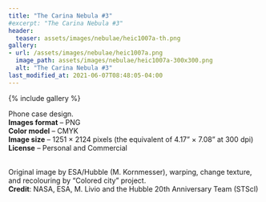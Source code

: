 ```yaml
---
title: "The Carina Nebula #3"
#excerpt: "The Carina Nebula #3"
header:
  teaser: assets/images/nebulae/heic1007a-th.png
gallery:
- url: /assets/images/nebulae/heic1007a.png
  image_path: assets/images/nebulae/heic1007a-300x300.png
  alt: "The Carina Nebula #3"
last_modified_at: 2021-06-07T08:48:05-04:00
---
```


{% include gallery %}

Phone case design.<br/>
**Images format** – PNG<br/>
**Color model** – CMYK<br/>
**Image size** – 1251 × 2124 pixels (the equivalent of 4.17” × 7.08” at 300 dpi)<br/>
**License** – Personal and Commercial<br/><br/>

Original image by ESA/Hubble (M. Kornmesser), warping, change texture, and recolouring by “Colored city” project.<br/>
**Credit**: NASA, ESA, M. Livio and the Hubble 20th Anniversary Team (STScI)
